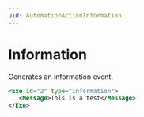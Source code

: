 ```yaml
---
uid: AutomationActionInformation
---
```


# Information

Generates an information event.

```xml
<Exe id="2" type="information">
   <Message>This is a test</Message>
</Exe>
```
